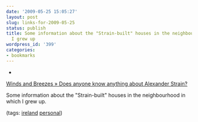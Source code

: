 ```yaml
---
date: '2009-05-25 15:05:27'
layout: post
slug: links-for-2009-05-25
status: publish
title: Some information about the "Strain-built" houses in the neighbourhood in which
  I grew up
wordpress_id: '399'
categories:
- bookmarks
---
```


  * 
                

[Winds and Breezes » Does anyone know anything about Alexander Strain?](http://www.windsandbreezes.org/?p=666)


                

Some information about the "Strain-built" houses in the neighbourhood in which I grew up.


                

(tags: [ireland](http://delicious.com/eob/ireland) [personal](http://delicious.com/eob/personal))


            
